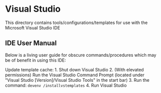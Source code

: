 # Visual Studio
This directory contains tools/configurations/templates for use with the Microsoft Visual Studio IDE

## IDE User Manual
Below is a living user guide for obscure commands/procedures which may be of benefit in using this IDE:

Update template cache:
	1. Shut down Visual Studio
	2. (With elevated permissions) Run the Visual Studio Command Prompt (located under "Visual Studio [Version]/Visual Studio Tools" in the start bar)
	3. Run the command: `devenv /installvstemplates`
	4. Run Visual Studio